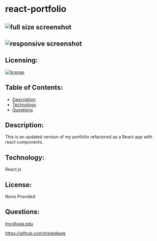  # react-portfolio
 ## ![full size screenshot](react-screenshot.png) 
 ## ![responsive screenshot](react-responsive-screenshot.png) 
  ## Licensing:
  [![license](https://img.shields.io/badge/license-none-blue)](https://shields.io)
  ## Table of Contents: 
  - [Description](#description)
  - [Technology](#technology)
  - [Questions](#questions)

  ## Description:
  This is an updated version of my portfolio refactored as a React app with react components.   
  ## Technology:
  React.js
  ## License: 
  None Provided 
  ## Questions: 
  lmc@uga.edu
  
  <https://github.com/tripledawg>

